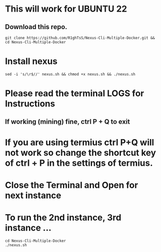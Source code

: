 # This will work for UBUNTU 22

## Download this repo.
    git clone https://github.com/R1ghTsS/Nexus-Cli-Multiple-Docker.git && cd Nexus-Cli-Multiple-Docker
# Install nexus
    sed -i 's/\r$//' nexus.sh && chmod +x nexus.sh && ./nexus.sh
# Please read the terminal LOGS for Instructions
## If working (mining) fine, ctrl P + Q to exit
# If you are using termius ctrl P+Q will not work so change the shortcut key of ctrl + P in the settings of termius.
# Close the Terminal and Open for next instance
# To run the 2nd instance, 3rd instance ...
    cd Nexus-Cli-Multiple-Docker
    ./nexus.sh

